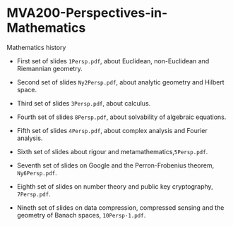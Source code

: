 # MVA200-Perspectives-in-Mathematics
Mathematics history

- First set of slides `1Persp.pdf`,  about Euclidean, non-Euclidean and Riemannian geometry.

- Second set of slides `Ny2Persp.pdf`,  about analytic geometry and Hilbert space. 

- Third set of slides `3Persp.pdf`, about calculus.

- Fourth set of slides `8Persp.pdf`,  about solvability of algebraic equations.

- Fifth set of slides `4Persp.pdf`, about complex analysis and Fourier analysis.

- Sixth set of slides about rigour and metamathematics,`5Persp.pdf`.

- Seventh set of slides on Google and the Perron-Frobenius theorem, `Ny6Persp.pdf`.

- Eighth set of slides on number theory and public key cryptography, `7Persp.pdf`.

- Nineth set of slides on data compression, compressed sensing and the geometry of Banach spaces, `10Persp-1.pdf`.

